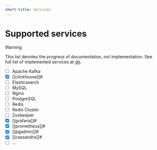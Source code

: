 ```yaml
---
short-title: Services
---
```


# Supported services

>[!warning]
> This list denotes the progress of documentation, not implementation. See full list of implemented services at [gh].

- [ ] Apache Kafka
- [x] [[clickhouse]]#
- [ ] Elasticsearch
- [ ] MySQL
- [ ] Nginx
- [ ] PostgreSQL
- [ ] Redis
- [ ] Redis Cluster
- [ ] Zookeeper
- [x] [[grafana]]#
- [X] [[prometheus]]#
- [X] [[pgadmin]]#
- [X] [[cassandra]]#
- [ ] ...

[gh]: https://github.com/juspay/services-flake
